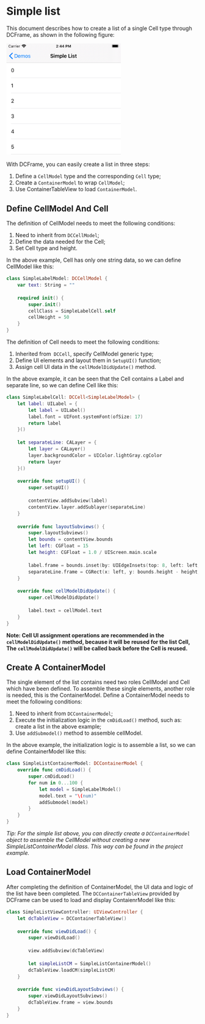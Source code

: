 # Simple list

This document describes how to create a list of a single Cell type through DCFrame, as shown in the following figure:

<img src="./Images/simple_list_1.png" alt="list" width="300" />

With DCFrame, you can easily create a list in three steps: 

1. Define a `CellModel` type and the corresponding `Cell` type;
2. Create a `ContainerModel` to wrap `CellModel`;
3. Use ContainerTableView to load `ContainerModel`.

## Define CellModel And Cell

The definition of CellModel needs to meet the following conditions:

1. Need to inherit from `DCCellModel`;
2. Define the data needed for the Cell;
3. Set Cell type and height.

In the above example, Cell has only one string data, so we can define CellModel like this:

```swift
class SimpleLabelModel: DCCellModel {
    var text: String = ""
    
    required init() {
        super.init()
        cellClass = SimpleLabelCell.self
        cellHeight = 50
    }
}
```

The definition of Cell needs to meet the following conditions:

1. Inherited from` DCCell`, specify CellModel generic type;
2. Define UI elements and layout them in `SetupUI()` function;
3. Assign cell UI data in the `cellModelDidUpdate()` method.

In the above example, it can be seen that the Cell contains a Label and separate line, so we can define Cell like this:

```swift
class SimpleLabelCell: DCCell<SimpleLabelModel> {
    let label: UILabel = {
        let label = UILabel()
        label.font = UIFont.systemFont(ofSize: 17)
        return label
    }()

    let separateLine: CALayer = {
        let layer = CALayer()
        layer.backgroundColor = UIColor.lightGray.cgColor
        return layer
    }()
    
    override func setupUI() {
        super.setupUI()
        
        contentView.addSubview(label)
        contentView.layer.addSublayer(separateLine)
    }
    
    override func layoutSubviews() {
        super.layoutSubviews()
        let bounds = contentView.bounds
        let left: CGFloat = 15
        let height: CGFloat = 1.0 / UIScreen.main.scale
        
        label.frame = bounds.inset(by: UIEdgeInsets(top: 8, left: left, bottom: 8, right: 15))
        separateLine.frame = CGRect(x: left, y: bounds.height - height, width: bounds.width - left, height: height)
    }

    override func cellModelDidUpdate() {
        super.cellModelDidUpdate()
        
        label.text = cellModel.text
    }
}
```

**Note: Cell UI assignment operations are recommended in the `cellModelDidUpdate()` method, because it will be reused for the list Cell, The `cellModelDidUpdate()` will be called back before the Cell is reused.**

## Create A ContainerModel

The single element of the list contains need two roles CellModel and Cell which have been defined. To assemble these single elements, another role is needed, this is the ContainerModel. Define a ContainerModel needs to meet the following conditions:

1. Need to inherit from `DCContainerModel`;
2. Execute the initialization logic in the `cmDidLoad()` method, such as: create a list in the above example;
3. Use `addSubmodel()` method to assemble cellModel.

In the above example, the initialization logic is to assemble a list, so we can define ContainerModel like this:

```swift
class SimpleListContainerModel: DCContainerModel {
    override func cmDidLoad() {
        super.cmDidLoad()
        for num in 0...100 {
            let model = SimpleLabelModel()
            model.text = "\(num)"
            addSubmodel(model)
        }
    }
}
```

*Tip: For the simple list above, you can directly create a `DCContainerModel` object to assemble the CellModel without creating a new SimpleListContainerModel class. This way can be found in the project example.*

## Load ContainerModel

After completing the definition of ContainerModel, the UI data and logic of the list have been completed. The `DCContainerTableView` provided by DCFrame can be used to load and display ContaienrModel like this:

```swift
class SimpleListViewController: UIViewController {
    let dcTableView = DCContainerTableView()
    
    override func viewDidLoad() {
        super.viewDidLoad()

        view.addSubview(dcTableView)
        
        let simpleListCM = SimpleListContainerModel()
        dcTableView.loadCM(simpleListCM)
    }
    
    override func viewDidLayoutSubviews() {
        super.viewDidLayoutSubviews()
        dcTableView.frame = view.bounds
    }
}
```





